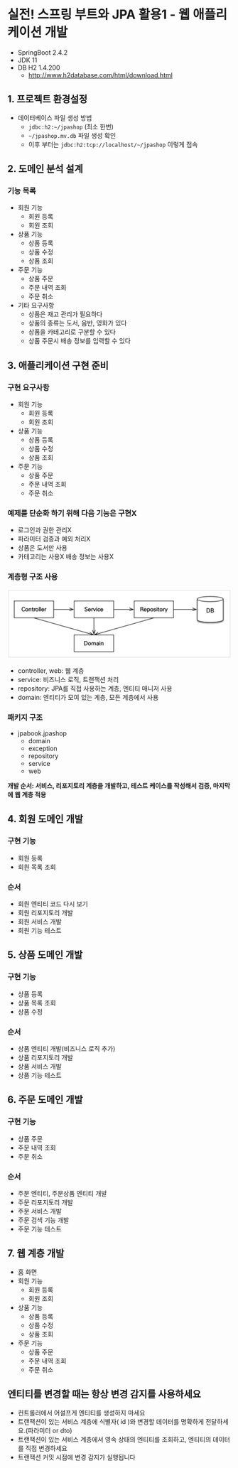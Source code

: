 # 실전! 스프링 부트와 JPA 활용1 - 웹 애플리케이션 개발

- SpringBoot 2.4.2
- JDK 11
- DB H2 1.4.200
    - http://www.h2database.com/html/download.html

## 1. 프로젝트 환경설정

- 데이터베이스 파일 생성 방법
    - `jdbc:h2:~/jpashop` (최소 한번)
    - `~/jpashop.mv.db` 파일 생성 확인
    - 이후 부터는 `jdbc:h2:tcp://localhost/~/jpashop` 이렇게 접속

## 2. 도메인 분석 설계

### 기능 목록
- 회원 기능
  - 회원 등록
  - 회원 조회
- 상품 기능
  - 상품 등록
  - 상품 수정
  - 상품 조회
- 주문 기능
  - 상품 주문
  - 주문 내역 조회
  - 주문 취소
- 기타 요구사항
  - 상품은 재고 관리가 필요하다
  - 상품의 종류는 도서, 음반, 영화가 있다
  - 상품을 카테고리로 구분할 수 있다
  - 상품 주문시 배송 정보를 입력할 수 있다
  
## 3. 애플리케이션 구현 준비

### 구현 요구사항

- 회원 기능
  - 회원 등록
  - 회원 조회
- 상품 기능
  - 상품 등록
  - 상품 수정
  - 상품 조회
- 주문 기능
  - 상품 주문
  - 주문 내역 조회
  - 주문 취소

### 예제를 단순화 하기 위해 다음 기능은 구현X

- 로그인과 권한 관리X
- 파라미터 검증과 예외 처리X
- 상품은 도서만 사용
- 카테고리는 사용X 배송 정보는 사용X

### 계층형 구조 사용

![3-1](docs/img/3-1.png)

- controller, web: 웹 계층
- service: 비즈니스 로직, 트랜잭션 처리
- repository: JPA를 직접 사용하는 계층, 엔티티 매니저 사용
- domain: 엔티티가 모여 있는 계층, 모든 계층에서 사용

### 패키지 구조

- jpabook.jpashop
  - domain
  - exception
  - repository
  - service
  - web

**개발 순서: 서비스, 리포지토리 계층을 개발하고, 테스트 케이스를 작성해서 검증, 마지막에 웹 계층 적용**

## 4. 회원 도메인 개발

### 구현 기능

- 회원 등록
- 회원 목록 조회

### 순서

- 회원 엔티티 코드 다시 보기
- 회원 리포지토리 개발
- 회원 서비스 개발
- 회원 기능 테스트

## 5. 상품 도메인 개발

### 구현 기능

- 상품 등록 
- 상품 목록 조회
- 상품 수정

### 순서

- 상품 엔티티 개발(비즈니스 로직 추가)
- 상품 리포지토리 개발
- 상품 서비스 개발
- 상품 기능 테스트

## 6. 주문 도메인 개발

### 구현 기능

- 상품 주문
- 주문 내역 조회
- 주문 취소

### 순서

- 주문 엔티티, 주문상품 엔티티 개발
- 주문 리포지토리 개발
- 주문 서비스 개발
- 주문 검색 기능 개발
- 주문 기능 테스트

## 7. 웹 계층 개발

- 홈 화면
- 회원 기능
  - 회원 등록
  - 회원 조회
- 상품 기능
  - 상품 등록
  - 상품 수정
  - 상품 조회
- 주문 기능
  - 상품 주문
  - 주문 내역 조회
  - 주문 취소

## 엔티티를 변경할 때는 항상 변경 감지를 사용하세요

- 컨트롤러에서 어설프게 엔티티를 생성하지 마세요
- 트랜잭션이 있는 서비스 계층에 식별자( id )와 변경할 데이터를 명확하게 전달하세요.(파라미터 or dto)
- 트랜잭션이 있는 서비스 계층에서 영속 상태의 엔티티를 조회하고, 엔티티의 데이터를 직접 변경하세요
- 트랜잭션 커밋 시점에 변경 감지가 실행됩니다